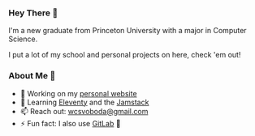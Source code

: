 ### Hey There 👋

I'm a new graduate from Princeton University with a major in Computer Science. 

I put a lot of my school and personal projects on here, check 'em out!

### About Me 👀
- 🔭 Working on my [personal website](https://will.cx/)
- 🌱 Learning [Eleventy](https://www.11ty.dev/) and the [Jamstack](https://jamstack.org/)   
- 📫 Reach out: wcsvoboda@gmail.com 
- ⚡ Fun fact: I also use [GitLab](https://gitlab.com/disstillwill) 🤫
